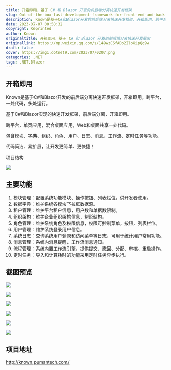 ```yaml
---
title: 开箱即用，基于 C# 和 Blazor 开发的前后端分离快速开发框架
slug: Out-of-the-box-fast-development-framework-for-front-end-and-back-end-separation-based-on-Csharp-and-Blazor-development
description: Known是基于C#和Blazor开发的前后端分离快速开发框架，开箱即用，跨平台，一处代码，多处运行。
date: 2023-07-07 00:58:32
copyright: Reprinted
author: Known
originaltitle: 开箱即用，基于 C# 和 Blazor 开发的前后端分离快速开发框架
originallink: https://mp.weixin.qq.com/s/149wzCSfADo2IloXipQq9w
draft: false
cover: https://img1.dotnet9.com/2023/07/0207.png
categories: .NET
tags: .NET,Blazor
---
```


## 开箱即用

Known是基于C#和Blazor开发的前后端分离快速开发框架，开箱即用，跨平台，一处代码，多处运行。

基于C#和Blazor实现的快速开发框架，前后端分离，开箱即用。

跨平台，单页应用，混合桌面应用，Web和桌面共享一处代码。

包含模块、字典、组织、角色、用户、日志、消息、工作流、定时任务等功能。

代码简洁、易扩展，让开发更简单、更快捷！

项目结构

![](https://img1.dotnet9.com/2023/07/0201.png)

## 主要功能

1. 模块管理：配置系统功能模块、操作按钮、列表栏位，供开发者使用。
2. 数据字典：维护系统各模块下拉框数据源。
3. 租户管理：维护平台租户信息，用户数和单据数限制。
4. 组织架构：维护企业组织架构信息，树形结构。
5. 角色管理：维护系统角色及权限信息，权限可控制菜单，按钮，列表栏位。
6. 用户管理：维护系统登录用户信息。
7. 系统日志：查询系统用户登录和访问菜单等日志，可用于统计用户常用功能。
8. 消息管理：系统内消息提醒，工作流消息通知。
9. 流程管理：系统内置工作流引擎，提供提交、撤回、分配、审核、重启操作。
10. 定时任务：导入和计算耗时的功能采用定时任务异步执行。

## 截图预览

![](https://img1.dotnet9.com/2023/07/0202.png)

![](https://img1.dotnet9.com/2023/07/0203.png)

![](https://img1.dotnet9.com/2023/07/0204.png)

![](https://img1.dotnet9.com/2023/07/0205.png)

![](https://img1.dotnet9.com/2023/07/0206.png)

![](https://img1.dotnet9.com/2023/07/0207.png)

## 项目地址

http://known.pumantech.com/